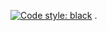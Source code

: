 [![Code style: black](https://img.shields.io/badge/code%20style-black-000000.svg)](https://github.com/psf/black)
.
